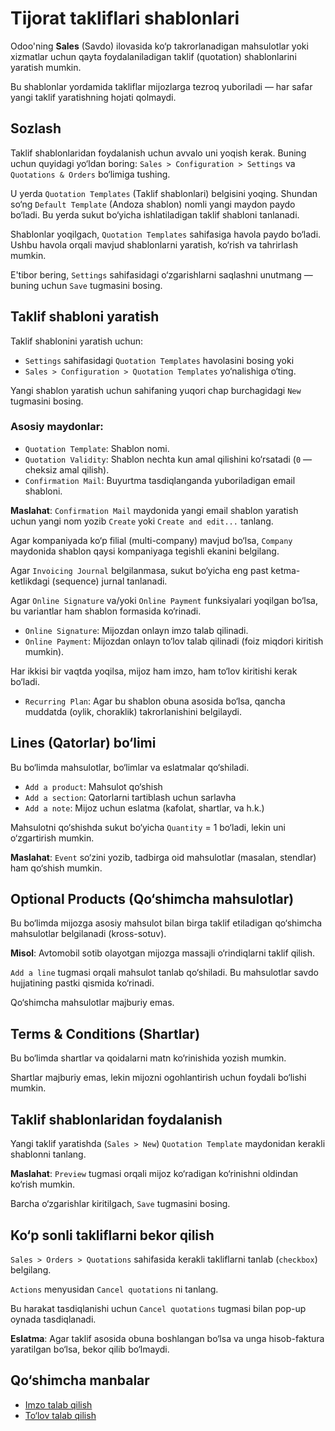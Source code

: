 # Tijorat takliflari shablonlari

Odoo'ning **Sales** (Savdo) ilovasida ko‘p takrorlanadigan mahsulotlar yoki xizmatlar uchun qayta foydalaniladigan taklif (quotation) shablonlarini yaratish mumkin.

Bu shablonlar yordamida takliflar mijozlarga tezroq yuboriladi — har safar yangi taklif yaratishning hojati qolmaydi.

## Sozlash

Taklif shablonlaridan foydalanish uchun avvalo uni yoqish kerak. Buning uchun quyidagi yo‘ldan boring: `Sales > Configuration > Settings` va `Quotations & Orders` bo‘limiga tushing.

U yerda `Quotation Templates` (Taklif shablonlari) belgisini yoqing. Shundan so‘ng `Default Template` (Andoza shablon) nomli yangi maydon paydo bo‘ladi. Bu yerda sukut bo‘yicha ishlatiladigan taklif shabloni tanlanadi.

Shablonlar yoqilgach, `Quotation Templates` sahifasiga havola paydo bo‘ladi. Ushbu havola orqali mavjud shablonlarni yaratish, ko‘rish va tahrirlash mumkin.

E'tibor bering, `Settings` sahifasidagi o‘zgarishlarni saqlashni unutmang — buning uchun `Save` tugmasini bosing.

## Taklif shabloni yaratish

Taklif shablonini yaratish uchun:
- `Settings` sahifasidagi `Quotation Templates` havolasini bosing yoki
- `Sales > Configuration > Quotation Templates` yo‘nalishiga o‘ting.

Yangi shablon yaratish uchun sahifaning yuqori chap burchagidagi `New` tugmasini bosing.

### Asosiy maydonlar:

- `Quotation Template`: Shablon nomi.
- `Quotation Validity`: Shablon nechta kun amal qilishini ko‘rsatadi (`0` — cheksiz amal qilish).
- `Confirmation Mail`: Buyurtma tasdiqlanganda yuboriladigan email shabloni.

**Maslahat**: `Confirmation Mail` maydonida yangi email shablon yaratish uchun yangi nom yozib `Create` yoki `Create and edit...` tanlang.

Agar kompaniyada ko‘p filial (multi-company) mavjud bo‘lsa, `Company` maydonida shablon qaysi kompaniyaga tegishli ekanini belgilang.

Agar `Invoicing Journal` belgilanmasa, sukut bo‘yicha eng past ketma-ketlikdagi (sequence) jurnal tanlanadi.

Agar `Online Signature` va/yoki `Online Payment` funksiyalari yoqilgan bo‘lsa, bu variantlar ham shablon formasida ko‘rinadi.

- `Online Signature`: Mijozdan onlayn imzo talab qilinadi.
- `Online Payment`: Mijozdan onlayn to‘lov talab qilinadi (foiz miqdori kiritish mumkin).

Har ikkisi bir vaqtda yoqilsa, mijoz ham imzo, ham to‘lov kiritishi kerak bo‘ladi.

- `Recurring Plan`: Agar bu shablon obuna asosida bo‘lsa, qancha muddatda (oylik, choraklik) takrorlanishini belgilaydi.

## Lines (Qatorlar) bo‘limi

Bu bo‘limda mahsulotlar, bo‘limlar va eslatmalar qo‘shiladi.

- `Add a product`: Mahsulot qo‘shish
- `Add a section`: Qatorlarni tartiblash uchun sarlavha
- `Add a note`: Mijoz uchun eslatma (kafolat, shartlar, va h.k.)

Mahsulotni qo‘shishda sukut bo‘yicha `Quantity` = 1 bo‘ladi, lekin uni o‘zgartirish mumkin.

**Maslahat**: `Event` so‘zini yozib, tadbirga oid mahsulotlar (masalan, stendlar) ham qo‘shish mumkin.

## Optional Products (Qo‘shimcha mahsulotlar)

Bu bo‘limda mijozga asosiy mahsulot bilan birga taklif etiladigan qo‘shimcha mahsulotlar belgilanadi (kross-sotuv).

**Misol**: Avtomobil sotib olayotgan mijozga massajli o‘rindiqlarni taklif qilish.

`Add a line` tugmasi orqali mahsulot tanlab qo‘shiladi. Bu mahsulotlar savdo hujjatining pastki qismida ko‘rinadi.

Qo‘shimcha mahsulotlar majburiy emas.

## Terms & Conditions (Shartlar)

Bu bo‘limda shartlar va qoidalarni matn ko‘rinishida yozish mumkin.

Shartlar majburiy emas, lekin mijozni ogohlantirish uchun foydali bo‘lishi mumkin.

## Taklif shablonlaridan foydalanish

Yangi taklif yaratishda (`Sales > New`) `Quotation Template` maydonidan kerakli shablonni tanlang.

**Maslahat**: `Preview` tugmasi orqali mijoz ko‘radigan ko‘rinishni oldindan ko‘rish mumkin.

Barcha o‘zgarishlar kiritilgach, `Save` tugmasini bosing.

## Ko‘p sonli takliflarni bekor qilish

`Sales > Orders > Quotations` sahifasida kerakli takliflarni tanlab (`checkbox`) belgilang.

`Actions` menyusidan `Cancel quotations` ni tanlang.

Bu harakat tasdiqlanishi uchun `Cancel quotations` tugmasi bilan pop-up oynada tasdiqlanadi.

**Eslatma**: Agar taklif asosida obuna boshlangan bo‘lsa va unga hisob-faktura yaratilgan bo‘lsa, bekor qilib bo‘lmaydi.

## Qo‘shimcha manbalar

- [Imzo talab qilish](get_signature_to_validate.md)
- [To‘lov talab qilish](get_paid_to_validate.md)